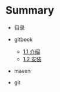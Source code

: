 # Summary

* 目录

* gitbook

  * [1.1 介绍](/gitbook/11-jie-shao.md)
  * [1.2 安装](/gitbook/12-an-zhuang.md)

* maven

* git



